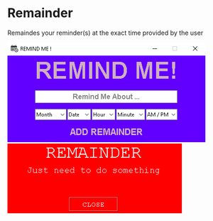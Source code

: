 # Remainder

Remaindes your reminder(s) at the exact time provided by the user

<img src="included_files/1.png">
<img src="included_files/2.png">
